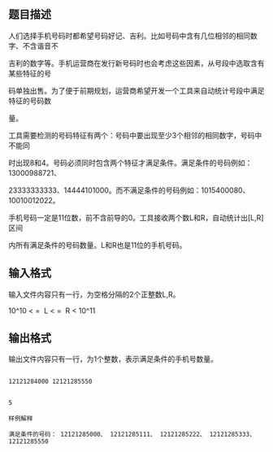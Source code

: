 ## 题目描述

<div>
 人们选择手机号码时都希望号码好记、吉利。比如号码中含有几位相邻的相同数字、不含谐音不
</div>
<div>
 吉利的数字等。手机运营商在发行新号码时也会考虑这些因素，从号段中选取含有某些特征的号
</div>
<div>
 码单独出售。为了便于前期规划，运营商希望开发一个工具来自动统计号段中满足特征的号码数
</div>
<div>
 量。
</div>
<div>
 工具需要检测的号码特征有两个：号码中要出现至少3个相邻的相同数字，号码中不能同
</div>
<div>
 时出现8和4。号码必须同时包含两个特征才满足条件。满足条件的号码例如：13000988721、
</div>
<div>
 23333333333、14444101000。而不满足条件的号码例如：1015400080、10010012022。
</div>
<div>
 手机号码一定是11位数，前不含前导的0。工具接收两个数L和R，自动统计出[L,R]区间
</div>
<div>
 内所有满足条件的号码数量。L和R也是11位的手机号码。
</div>

## 输入格式

<div>
 输入文件内容只有一行，为空格分隔的2个正整数L,R。
</div>
<div>
 10^10 < =  L < =  R < 10^11
</div>

## 输出格式

<p>输出文件内容只有一行，为1个整数，表示满足条件的手机号数量。</p>

```input1
12121284000 12121285550
```
```output1
5
样例解释
满足条件的号码： 12121285000、 12121285111、 12121285222、 12121285333、 12121285550
```
